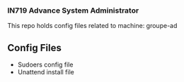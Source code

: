 ### IN719 Advance System Administrator

This repo holds config files related to machine: groupe-ad

## Config Files

- Sudoers config file
- Unattend install file